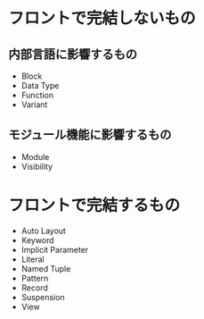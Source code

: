 # フロントで完結しないもの
## 内部言語に影響するもの
* Block
* Data Type
* Function
* Variant
## モジュール機能に影響するもの
* Module
* Visibility
# フロントで完結するもの
* Auto Layout
* Keyword
* Implicit Parameter
* Literal
* Named Tuple
* Pattern
* Record
* Suspension
* View